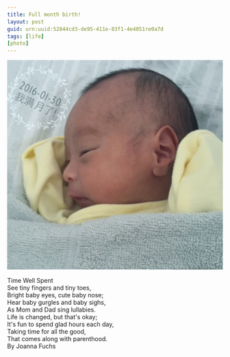 ```yaml
---
title: Full month birth!
layout: post
guid: urn:uuid:52844cd3-de95-411e-83f1-4e4051re0a7d
tags: [life] 
[photo]
---
```


![Full month birth](/media/files/2016/month.jpg "Full month birth")

Time Well Spent   
See tiny fingers and tiny toes,    
Bright baby eyes, cute baby nose;    
Hear baby gurgles and baby sighs,   
As Mom and Dad sing lullabies.   
Life is changed, but that's okay;    
It's fun to spend glad hours each day,   
Taking time for all the good,   
That comes along with parenthood.   
By Joanna Fuchs   
